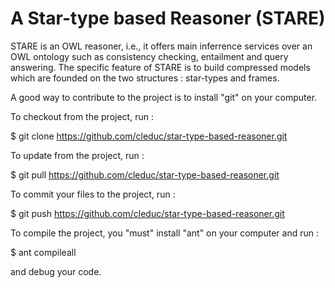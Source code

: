 A Star-type based Reasoner (STARE)
==================================

STARE is an OWL reasoner, i.e., it offers main inferrence services over an OWL ontology such as consistency checking, entailment and query answering. 
The specific feature of STARE is to build compressed models which are founded on the two structures : star-types and frames.

A good way to contribute to the project is to install "git" on your computer.


To checkout from the project, run :

$ git clone https://github.com/cleduc/star-type-based-reasoner.git  

To update from the project, run :

$ git pull https://github.com/cleduc/star-type-based-reasoner.git  

To commit your files to the project, run  : 

$ git push https://github.com/cleduc/star-type-based-reasoner.git  


To compile the project, you "must" install "ant" on your computer and run :


$ ant compileall


and debug your code. 



